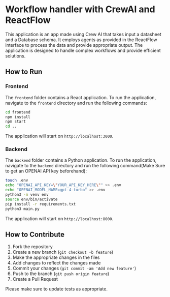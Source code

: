 # Workflow handler with CrewAI and ReactFlow
This application is an app made using Crew AI that takes input a datasheet and a Database schema. It employs agents as provided in the ReactFlow interface to process the data and provide appropriate output. The application is designed to handle complex workflows and provide efficient solutions.

## How to Run

### Frontend
The `frontend` folder contains a React application. To run the application, navigate to the `frontend` directory and run the following commands:

```bash
cd frontend
npm install
npm start
cd ..

```

The application will start on `http://localhost:3000`.

### Backend
The `backend` folder contains a Python application. To run the application, navigate to the `backend` directory and run the following command(Make Sure to get an OPENAI API key beforehand):

```bash
touch .env
echo "OPENAI_API_KEY=\"YOUR_API_KEY_HERE\"" >> .env
echo "OPENAI_MODEL_NAME=gpt-4-turbo" >> .env
python3 -m venv env
source env/bin/activate
pip install -r requirements.txt
python3 main.py
```

The application will start on `http://localhost:8000`.

## How to Contribute
1. Fork the repository
2. Create a new branch (`git checkout -b feature`)
3. Make the appropriate changes in the files
4. Add changes to reflect the changes made
5. Commit your changes (`git commit -am 'Add new feature'`)
6. Push to the branch (`git push origin feature`)
7. Create a Pull Request

Please make sure to update tests as appropriate.
